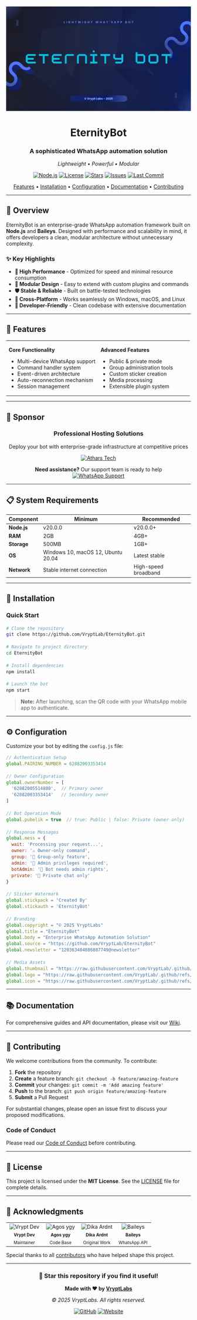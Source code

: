 <div align="center">

![Banner](https://raw.githubusercontent.com/VryptLab/.github/refs/heads/main/banner.png)

# EternityBot

### A sophisticated WhatsApp automation solution

*Lightweight • Powerful • Modular*

[![Node.js](https://img.shields.io/badge/Node.js-v20+-339933?style=flat-square&logo=nodedotjs&logoColor=white)](https://nodejs.org/)
[![License](https://img.shields.io/github/license/VryptLab/EternityBot?style=flat-square&color=blue)](LICENSE)
[![Stars](https://img.shields.io/github/stars/VryptLab/EternityBot?style=flat-square&color=yellow)](https://github.com/VryptLab/EternityBot/stargazers)
[![Issues](https://img.shields.io/github/issues/VryptLab/EternityBot?style=flat-square&color=red)](https://github.com/VryptLab/EternityBot/issues)
[![Last Commit](https://img.shields.io/github/last-commit/VryptLab/EternityBot?style=flat-square&color=orange)](https://github.com/VryptLab/EternityBot/commits)

[Features](#-features) • [Installation](#-installation) • [Configuration](#-configuration) • [Documentation](#-documentation) • [Contributing](#-contributing)

---

</div>

## 📖 Overview

EternityBot is an enterprise-grade WhatsApp automation framework built on **Node.js** and **Baileys**. Designed with performance and scalability in mind, it offers developers a clean, modular architecture without unnecessary complexity.

### ✨ Key Highlights

- **🚀 High Performance** - Optimized for speed and minimal resource consumption
- **🔧 Modular Design** - Easy to extend with custom plugins and commands
- **🛡️ Stable & Reliable** - Built on battle-tested technologies
- **📱 Cross-Platform** - Works seamlessly on Windows, macOS, and Linux
- **🎯 Developer-Friendly** - Clean codebase with extensive documentation

---

## 🎯 Features

<table>
<tr>
<td width="50%">

**Core Functionality**
- Multi-device WhatsApp support
- Command handler system
- Event-driven architecture
- Auto-reconnection mechanism
- Session management

</td>
<td width="50%">

**Advanced Features**
- Public & private mode
- Group administration tools
- Custom sticker creation
- Media processing
- Extensible plugin system

</td>
</tr>
</table>

---

## 💎 Sponsor

<div align="center">

### Professional Hosting Solutions

Deploy your bot with enterprise-grade infrastructure at competitive prices

[![Athars Tech](https://img.shields.io/badge/Hosting_Partner-Athars.tech-0066cc?style=for-the-badge&logo=serverless&logoColor=white)](https://athars.tech)

**Need assistance?** Our support team is ready to help  
[![WhatsApp Support](https://img.shields.io/badge/WhatsApp-Customer_Service-25D366?style=flat-square&logo=whatsapp&logoColor=white)](https://wa.me/message/LMBASWSPPRJNI1)

</div>

---

## 📋 System Requirements

| Component | Minimum | Recommended |
|-----------|---------|-------------|
| **Node.js** | v20.0.0 | v20.0.0+ |
| **RAM** | 2GB | 4GB+ |
| **Storage** | 500MB | 1GB+ |
| **OS** | Windows 10, macOS 12, Ubuntu 20.04 | Latest stable |
| **Network** | Stable internet connection | High-speed broadband |

---

## 🚀 Installation

### Quick Start

```bash
# Clone the repository
git clone https://github.com/VryptLab/EternityBot.git

# Navigate to project directory
cd EternityBot

# Install dependencies
npm install

# Launch the bot
npm start
```

> **Note:** After launching, scan the QR code with your WhatsApp mobile app to authenticate.

---

## ⚙️ Configuration

Customize your bot by editing the `config.js` file:

```javascript
// Authentication Setup
global.PAIRING_NUMBER = 62882003353414

// Owner Configuration
global.ownerNumber = [
  '62882005514880',  // Primary owner
  '62882003353414'   // Secondary owner
]

// Bot Operation Mode
global.pubelik = true  // true: Public | false: Private (owner only)

// Response Messages
global.mess = {
  wait: 'Processing your request...',
  owner: '⚠️ Owner-only command',
  group: '👥 Group-only feature',
  admin: '🔐 Admin privileges required',
  botAdmin: '🤖 Bot needs admin rights',
  private: '💬 Private chat only'
}

// Sticker Watermark
global.stickpack = 'Created By'
global.stickauth = 'EternityBot'

// Branding
global.copyright = "© 2025 VryptLabs"
global.title = "EternityBot"
global.body = "Enterprise WhatsApp Automation Solution"
global.source = "https://github.com/VryptLab/EternityBot"
global.newsletter = "120363404886887749@newsletter"

// Media Assets
global.thumbnail = "https://raw.githubusercontent.com/VryptLab/.github/refs/heads/main/banner.png"
global.logo = "https://raw.githubusercontent.com/VryptLab/.github/refs/heads/main/logo.png"
global.icon = "https://raw.githubusercontent.com/VryptLab/.github/refs/heads/main/black-logo.png"
```

---

## 📚 Documentation

For comprehensive guides and API documentation, please visit our [Wiki](https://github.com/VryptLab/EternityBot/wiki).

---

## 🤝 Contributing

We welcome contributions from the community. To contribute:

1. **Fork** the repository
2. **Create** a feature branch: `git checkout -b feature/amazing-feature`
3. **Commit** your changes: `git commit -m 'Add amazing feature'`
4. **Push** to the branch: `git push origin feature/amazing-feature`
5. **Submit** a Pull Request

For substantial changes, please open an issue first to discuss your proposed modifications.

### Code of Conduct

Please read our [Code of Conduct](CODE_OF_CONDUCT.md) before contributing.

---

## 📄 License

This project is licensed under the **MIT License**. See the [LICENSE](LICENSE) file for complete details.

---

## 🙏 Acknowledgments

<table>
<tr>
<td align="center" width="25%">
<img src="https://github.com/Vryptt.png" width="100px;" alt="Vrypt Dev"/><br />
<sub><b>Vrypt Dev</b></sub><br />
<sub>Maintainer</sub>
</td>
<td align="center" width="25%">
<img src="https://github.com/AgusXzz.png" width="100px;" alt="Agos ygy"/><br />
<sub><b>Agos ygy</b></sub><br />
<sub>Code Base</sub>
</td>
<td align="center" width="25%">
<img src="https://github.com/DikaArdnt.png" width="100px;" alt="Dika Ardnt"/><br />
<sub><b>Dika Ardnt</b></sub><br />
<sub>Original Work</sub>
</td>
<td align="center" width="25%">
<img src="https://github.com/WhiskeySockets.png" width="100px;" alt="Baileys"/><br />
<sub><b>Baileys</b></sub><br />
<sub>WhatsApp API</sub>
</td>
</tr>
</table>

Special thanks to all [contributors](https://github.com/VryptLab/EternityBot/graphs/contributors) who have helped shape this project.

---

<div align="center">

### 🌟 Star this repository if you find it useful!

**Made with ❤️ by [VryptLabs](https://github.com/VryptLab)**

*© 2025 VryptLabs. All rights reserved.*

[![GitHub](https://img.shields.io/badge/GitHub-VryptLab-181717?style=flat-square&logo=github)](https://github.com/VryptLab)
[![Website](https://img.shields.io/badge/Website-Coming_Soon-00ADD8?style=flat-square&logo=google-chrome&logoColor=white)](#)

</div>
